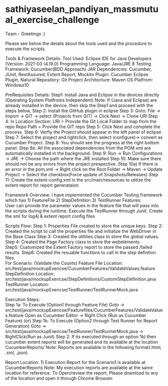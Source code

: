 # sathiyaseelan_pandiyan_massmutual_exercise_challenge

Team - Greetings :)

Please see below the details about the tools used and the procedure to execute the scripts.

Tools & Framework Details: 
	Tool Used: Eclipse IDE for Java Developers (Version: 2021-03 (4.19.0)
	Programming Language: Java/JRE 8
	Testing Framework: Cucumber(BDD Approach) 
	JAR Dependencies: Cucumber, JUnit, RestAssured, Extent Report, Mockito
	Plugin: Cucumber Eclipse Plugin, Natural
	Repository: Git
	Project Architecture: Maven 
	OS Platfrom: Windows10

PreRequisites Details: 
	Step1: Install Java and Eclipse in the devices directly (Operating System Platfroms Independent)
		Note: If (Java and Eclipse) are already installed in the device, then skip the Step1 and proceed with the steps below, 
	Step 2: Install the GitHub plugin in eclipse
	Step 3: Goto: File -> Import -> GIT -> select (Projects from GIT) -> Click Next -> Clone URI
	Step 4: In Location Section: 
				URI = Provide the Git Local Folder to map from the repo
				Repo Path = Provide the GIT repo 
	Step 5: Click Next and complete the process.
	Step 6: Verfiy the Project should appear in the left panel of eclipse
	Step 7: Select the project and rightclick, then select (configure)-> convert as Cucumber Project.
	Step 8: You should see the progress at the right bottom panel.
	Step 8a: All the associated dependencies from the POM.xml are automatically installed in the background.
	Step 9: Run -> Run Configurations -> JRE -> Choose the path where the JRE installed
	Step 10: Make sure there should not be any errors from the project prespective. 
	Step 10a) If there is an error in the pom.xml -> Right click on the Root Folder -> Maven -> Update Project -> Select the checkbox(Force update of Snapshots/Releases)
	Step 11: Create the extent-config.xml in the src/main/resources to utilize the extent report for report generataion

Framework Overview: 
	I have implemented the Cucumber Testing framework which has 1) FeatureFile 2) StepDefinition 3) TestRunner
	Features: 	
		User can provide the parameter values in the feature file that will pass into the scripts during the runtime.
		Execute the TestRunner through Junit.
		Create the xml for log4j & extent report config files
	
Scripts Flow: 
	Step 1: Properties File created to store the unique keys.
	Step 2: Created the script to call the properties file and initialize the WebDriver in the Base Class
	Step 3: Created the utilities class to store the global values.
	Step 4: Created the Page Factory class to store the webelements.	
	Step5: Customized the Extent Factory report to store the passed /failed results.
	Step6: Created the resuable functions to call in the step defintion files.	
		For Scenario: (Validate the Counts)
			Feature File Location: src/test/java/mockupExericse/CucumberFeatures/ValidateValues.feature
			StepDefinition Location: src/test/java/mockupExericse/StepDefinitions/CustomStepDefinition.java
			TestRunner Location: src/test/java/mockupExericse/TestRunner/TestRunnerMock.java		
		
Execution Steps: 			
	Step 1a: To Execute (Option1 through Feature File)
		Goto -> src/test/java/mockupExericse/Featurefiles/CucumberFeatures/ValidateValues.feature Open as Cucumber Editor -> Right Click (Run as Cucumber Feature)
															(or)
	Step 1b: To Execute (Option2 through Test Runner for Report Generation)
		Goto -> src/test/java/mockupExericse/TestRunner/TestRunnerMock.java -> RightClick(Run as Junit)
	Step 2: If its executed through an option 1b) then cucumber extent reports will be generated and its available at the location CucumberReports/	
		Note: Reports are available in the following format(.html, .xml, .json)

Report Location: 
	1) Execution Report for the Scenario1 is available at CucumberReports
	Note: My execution reports are available at the same location for reference.
		To Open/review the report, Please download to any of the location and open it through Chrome Browser.	
